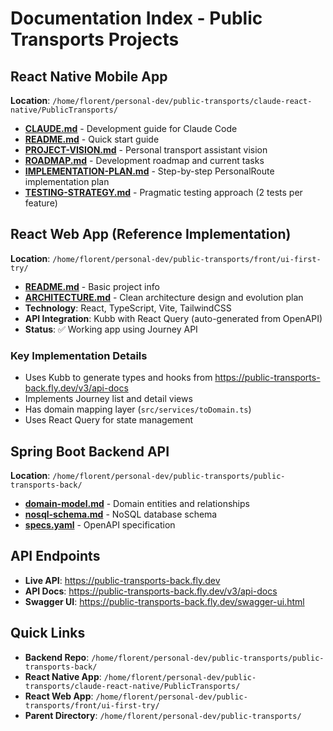 # Documentation Index - Public Transports Projects

## React Native Mobile App

**Location**: `/home/florent/personal-dev/public-transports/claude-react-native/PublicTransports/`

- **[CLAUDE.md](./CLAUDE.md)** - Development guide for Claude Code
- **[README.md](./README.md)** - Quick start guide
- **[PROJECT-VISION.md](./PROJECT-VISION.md)** - Personal transport assistant vision
- **[ROADMAP.md](./ROADMAP.md)** - Development roadmap and current tasks
- **[IMPLEMENTATION-PLAN.md](./IMPLEMENTATION-PLAN.md)** - Step-by-step PersonalRoute implementation plan
- **[TESTING-STRATEGY.md](./TESTING-STRATEGY.md)** - Pragmatic testing approach (2 tests per feature)

## React Web App (Reference Implementation)

**Location**: `/home/florent/personal-dev/public-transports/front/ui-first-try/`

- **[README.md](../../../front/ui-first-try/README.md)** - Basic project info
- **[ARCHITECTURE.md](../../../front/ui-first-try/ARCHITECTURE.md)** - Clean architecture design and evolution plan
- **Technology**: React, TypeScript, Vite, TailwindCSS
- **API Integration**: Kubb with React Query (auto-generated from OpenAPI)
- **Status**: ✅ Working app using Journey API

### Key Implementation Details

- Uses Kubb to generate types and hooks from https://public-transports-back.fly.dev/v3/api-docs
- Implements Journey list and detail views
- Has domain mapping layer (`src/services/toDomain.ts`)
- Uses React Query for state management

## Spring Boot Backend API

**Location**: `/home/florent/personal-dev/public-transports/public-transports-back/`

- **[domain-model.md](../../../public-transports-back/docs/domain-model.md)** - Domain entities and relationships
- **[nosql-schema.md](../../../public-transports-back/docs/nosql-schema.md)** - NoSQL database schema
- **[specs.yaml](../../../public-transports-back/adapter-rest/src/main/resources/specs.yaml)** - OpenAPI specification

## API Endpoints

- **Live API**: https://public-transports-back.fly.dev
- **API Docs**: https://public-transports-back.fly.dev/v3/api-docs
- **Swagger UI**: https://public-transports-back.fly.dev/swagger-ui.html

## Quick Links

- **Backend Repo**: `/home/florent/personal-dev/public-transports/public-transports-back/`
- **React Native App**: `/home/florent/personal-dev/public-transports/claude-react-native/PublicTransports/`
- **React Web App**: `/home/florent/personal-dev/public-transports/front/ui-first-try/`
- **Parent Directory**: `/home/florent/personal-dev/public-transports/`
